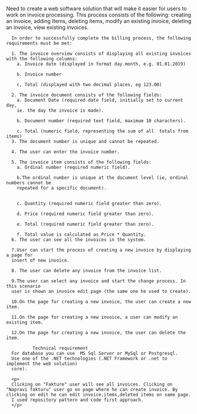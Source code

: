 <p>
        Need to create a web software solution that will
        make it easier for users to work on invoice processing.
        This process consists of the following:
        creating an invoice,
        adding Items,
        deleting items,
        modify an existing invoice,
        deleting an invoice,
        view existing invoices.

      In order to successfully complete the billing process, the following requirements must be met:

      1. The invoice overview consists of displaying all existing invoices with the following columns:
        a. Invoice date (displayed in format day.month, e.g. 01.01.2019)

        b. Invoice number

        c, Total (displayed with two decimal places, eg 123.00)

      2. The invoice document consists of the following fields:
        a. Document Date (required date field, initially set to current day,
        ie. the day the invoice is made).

        b. Document number (required text field, maximum 10 characters).

        c. Total (numeric field, representing the sum of all  totals from items)
      3. The document number is unique and cannot be repeated.

      4. The user can enter the invoice number.

      5. The invoice item consists of the following fields:
        a. Ordinal number (required numeric field).

        b.The ordinal number is unique at the document level (ie, ordinal numbers cannot be 
        repeated for a specific document).


        c. Quantity (required numeric field greater than zero).

        d. Price (required numeric field greater than zero).

        e. Total (required numeric field greater than zero).

        f. Total value is calculated as Price * Quantity.
      6. The user can see all the invoices in the system.

      7.User can start the process of creating a new invoice by displaying a page for
      insert of new invoice.

      8. The user can delete any invoice from the invoice list.

      9.The user can select any invoice and start the change process. In this scenario
      user is shown an invoice edit page (the same one he used to create).

      10.On the page for creating a new invoice, the user can create a new item.

      11.On the page for creating a new invoice, a user can modify an existing item.	

      12.On the page for creating a new invoice, the user can delete the item.

              Technical requirement
      For database you can use  MS Sql Server or MySql or Postgresql.
      Use one of the .NET technologies (.NET Framework or .net to implement the web solution)
      core). 
      
      <p>
      Clicking on "Fakture" user will see all invoices. Clicking on "Napravi fakturu" user go on page where he can create invoice. By         clicking on edit he can edit invoice,items,deleted items on same page.
      I used repository pattern and code first approach. 
      </p>
</p>
